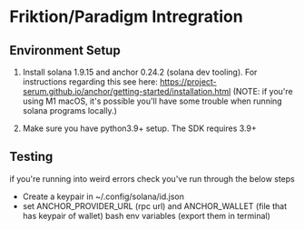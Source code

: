 # Friktion/Paradigm Intregration

## Environment Setup

1. Install solana 1.9.15 and anchor 0.24.2 (solana dev tooling). For instructions regarding this see here: https://project-serum.github.io/anchor/getting-started/installation.html
    (NOTE: if you're using M1 macOS, it's possible you'll have some trouble when running solana programs locally.)

2. Make sure you have python3.9+ setup. The SDK requires 3.9+

## Testing

if you're running into weird errors check you've run through the below steps
- Create a keypair in ~/.config/solana/id.json
- set ANCHOR_PROVIDER_URL (rpc url) and ANCHOR_WALLET (file that has keypair of wallet) bash env variables (export them in terminal)
